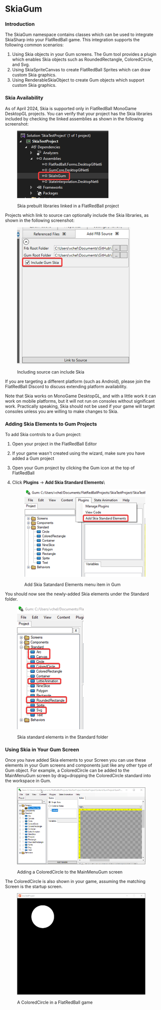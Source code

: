 # SkiaGum

### Introduction

The SkiaGum namespace contains classes which can be used to integrate SkiaSharp into your FlatRedBall game. This integration supports the following common scenarios:

1. Using Skia objects in your Gum screens. The Gum tool provides a plugin which enables Skia objects such as RoundedRectangle, ColoredCircle, and Svg.
2. Using SkiaSpriteCanvas to create FlatRedBall Sprites which can draw custom Skia graphics.
3. Using RenderableSkiaObject to create Gum objects which support custom Skia graphics.

### Skia Availability

As of April 2024, Skia is supported only in FlatRedBall MonoGame DesktopGL projects. You can verify that your project has the Skia libraries included by checking the linked assemblies as shown in the following screenshot:

<figure><img src="../../.gitbook/assets/image (1) (1) (1) (1) (1) (1) (1) (1) (1) (1) (1) (1) (1) (1) (1) (1) (1) (1) (1) (1) (1) (1) (1) (1) (1) (1) (1).png" alt=""><figcaption><p>Skia prebuilt libraries linked in a FlatRedBall project</p></figcaption></figure>

Projects which link to source can optionally include the Skia libraries, as shown in the following screenshot:

<figure><img src="../../.gitbook/assets/image (1) (1) (1) (1) (1) (1) (1) (1) (1) (1) (1) (1) (1) (1) (1) (1) (1) (1) (1) (1) (1) (1) (1) (1) (1) (1) (1) (1).png" alt=""><figcaption><p>Including source can include Skia</p></figcaption></figure>

If you are targeting a different platform (such as Android), please join the FlatRedBall Discord to discuss extending platform availability.

Note that Skia works on MonoGame DesktopGL, and with a little work it can work on mobile platforms, but it will not run on consoles without significant work. Practically speaking, Skia should not be used if your game will target consoles unless you are willing to make changes to Skia.

### Adding Skia Elements to Gum Projects

To add Skia controls to a Gum project:

1. Open your project in the FlatRedBall Editor
2. If your game wasn't created using the wizard, make sure you have added a Gum project
3. Open your Gum project by clicking the Gum icon at the top of FlatRedBall
4.  Click **Plugins** -> **Add Skia Standard Elements**\


    <figure><img src="../../.gitbook/assets/image (112).png" alt=""><figcaption><p>Add Skia Satandard Elements menu item in Gum</p></figcaption></figure>

You should now see the newly-added Skia elements under the Standard folder.

<figure><img src="../../.gitbook/assets/image (113).png" alt=""><figcaption><p>Skia standard elements in the Standard folder</p></figcaption></figure>

### Using Skia in Your Gum Screen

Once you have added Skia elements to your Screen you can use these elements in your Gum screens and components just like any other type of Gum object. For example, a ColoredCircle can be added to the MainMenuGum screen by drag+dropping the ColoredCircle standard into the workspace in Gum.

<figure><img src="../../.gitbook/assets/11_06 31 58.gif" alt=""><figcaption><p>Adding a ColoredCircle to the MainMenuGum screen</p></figcaption></figure>

The ColoredCircle is also shown in your game, assuming the matching Screen is the startup screen.

<figure><img src="../../.gitbook/assets/image (1) (1) (1) (1) (1) (1) (1) (1) (1) (1) (1) (1) (1) (1) (1) (1) (1) (1) (1) (1) (1) (1) (1) (1) (1) (1).png" alt=""><figcaption><p>A ColoredCircle in a FlatRedBall game</p></figcaption></figure>

